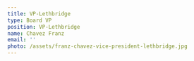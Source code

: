 ```yaml
---
title: VP-Lethbridge
type: Board VP
position: VP-Lethbridge
name: Chavez Franz
email: ''
photo: /assets/franz-chavez-vice-president-lethbridge.jpg
---
```


